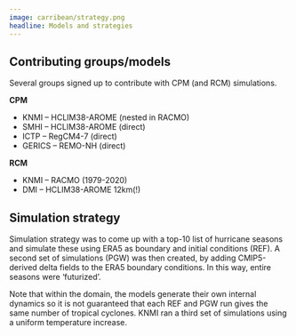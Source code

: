 ```yaml
---
image: carribean/strategy.png
headline: Models and strategies
---
```


## Contributing groups/models
Several groups signed up to contribute with CPM (and RCM) simulations. 

**CPM**
- KNMI – HCLIM38-AROME (nested in RACMO)
- SMHI – HCLIM38-AROME (direct)
- ICTP – RegCM4-7 (direct)
- GERICS – REMO-NH (direct)

**RCM**
- KNMI – RACMO (1979-2020)
- DMI – HCLIM38-AROME 12km(!)

## Simulation strategy
Simulation strategy was to come up with a top-10 list of hurricane seasons and simulate these using ERA5 as boundary and initial conditions (REF). A second set of simulations (PGW) was then created, by adding CMIP5-derived delta fields to the ERA5 boundary conditions. In this way, entire seasons were ‘futurized’. 

Note that within the domain, the models generate their own internal dynamics so it is not guaranteed that each REF and PGW run gives the same number of tropical cyclones. KNMI ran a third set of simulations using a uniform temperature increase.







